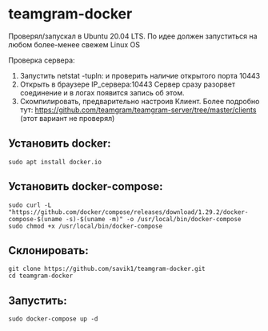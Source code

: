 # teamgram-docker
Проверял/запускал в Ubuntu 20.04 LTS.
По идее должен запуститься на любом более-менее свежем Linux OS

Проверка сервера: 
1. Запустить netstat -tupln: и проверить наличие открытого порта 10443 
2. Открыть в браузере IP_сервера:10443 
   Сервер сразу разорвет соединение и в логах появится запись об этом.
3. Скомпилировать, предварительно настроив Клиент. Более подробно тут:
   https://github.com/teamgram/teamgram-server/tree/master/clients
   (этот вариант не проверял)
   
## Установить docker: 
```
sudo apt install docker.io
```

## Установить docker-compose:
```
sudo curl -L "https://github.com/docker/compose/releases/download/1.29.2/docker-compose-$(uname -s)-$(uname -m)" -o /usr/local/bin/docker-compose
sudo chmod +x /usr/local/bin/docker-compose
```


## Склонировать: 
```
git clone https://github.com/savik1/teamgram-docker.git
cd teamgram-docker
```

## Запустить:
```
sudo docker-compose up -d
```
